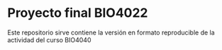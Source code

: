 # Proyecto final BIO4022
Este repositorio sirve contiene la versión en formato reproducible de la actividad del curso BIO4040 
